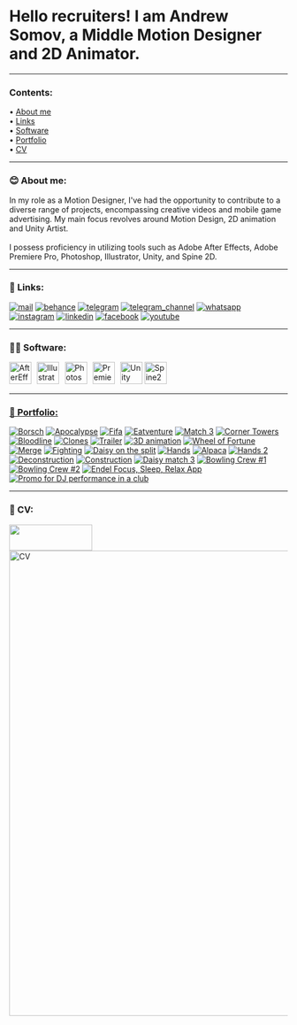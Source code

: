 # Hello recruiters! I am Andrew Somov, a Middle Motion Designer and 2D Animator.

---

### Contents:
<p>&#x2022; <a href="#-about-me">About me</a>
<br />&#x2022; <a href="#-links">Links</a>
<br />&#x2022; <a href="#-software">Software</a>
<br />&#x2022; <a href="#-portfolio">Portfolio</a>
<br />&#x2022; <a href="#-cv">CV</a></p>

---

### 😊 About me:


In my role as a Motion Designer, I've had the opportunity to contribute to a diverse range of projects, encompassing creative videos and mobile game advertising. My main focus revolves around Motion Design, 2D animation and Unity Artist.<br /><br />I possess proficiency in utilizing tools such as Adobe After Effects, Adobe Premiere Pro, Photoshop, Illustrator, Unity, and Spine 2D.







---

### 🤝 Links:

<a href="mailto:motion.designer@thesomov.com"><img src="images/email.webp" alt="mail" /></a> <a href="https://www.behance.net/andrewsomov"><img src="images/behance.png" alt="behance" /></a> <a href="https://t.me/thesomov"><img src="images/telegram.webp" alt="telegram" /></a> <a href="https://t.me/thesomov_channel"><img src="images/telegram_plus.webp" alt="telegram_channel" /></a> <a href="https://wa.me/995511147883"><img src="images/whatsapp.webp" alt="whatsapp" /></a> <a href="https://www.instagram.com/thesomov.video/"><img src="images/instagram.webp" alt="instagram" /></a> <a href="https://www.linkedin.com/in/andrew-somov/"><img src="images/linkedin.webp" alt="linkedin" /></a> <a href="https://www.facebook.com/thesomov"><img src="images/facebook.webp" alt="facebook" /></a> <a href="https://www.youtube.com/@thesomov"><img src="images/youtube.webp" alt="youtube" /></a>

---

### 👨‍💻 Software:

<a href="https://www.adobe.com/products/aftereffects.html"><img src="https://i123.fastpic.org/big/2024/0212/5c/56fc7fc85bd65fa2d302b6767cbe645c.png" width="40" height="40" alt="AfterEffects" /></a>⠀<a href="https://www.adobe.com/products/illustrator.html"><img src="https://i123.fastpic.org/big/2024/0212/f0/73177b67e1a95de3c3ba94f53fc0f0f0.png" width="40" height="40" alt="Illustrator" /></a>⠀<a href="https://www.adobe.com/products/photoshop.html"><img src="https://i123.fastpic.org/big/2024/0212/20/3adb4f2d1d0e178fbb1493f717280d20.png" width="40" height="40" alt="Photoshop" /></a>⠀<a href="https://www.adobe.com/products/premiere.html"><img src="https://i123.fastpic.org/big/2024/0212/1b/35ff5f3817f24c56078beb390e55cd1b.png" width="40" height="40" alt="PremierePro" /></a>⠀</a><a href="https://unity.com/"><img src="https://cdn-icons-png.freepik.com/512/5969/5969346.png" width="40" height="40" alt="Unity" /></a> <a href="https://esotericsoftware.com/"><img src="https://i123.fastpic.org/big/2024/0212/f9/9d3bd999a96fc0796af00f056a30b0f9.png" width="40" height="40" alt="Spine2D" />


---

### 💼 Portfolio:

[![Borsch](images/Borsch.png)](https://youtu.be/WRooVot2hfY "Borsch")
[![Apocalypse](images/Apocalypse.png)](https://youtu.be/1o7HDHvbt9Q "Apocalypse")
[![Fifa](images/Fifa.png)](https://youtu.be/7spg8IZGds0 "Fifa")
[![Eatventure](images/Eatventure.png)](https://youtu.be/mVoxdA1wxr4 "Eatventure")
[![Match 3](images/Match%203.webp)](https://youtu.be/ay-AtQLMpvo "Match 3")
[![Corner Towers](images/Corner%20Towers.webp)](https://youtu.be/2WUajUQkWiA "Corner Towers")
[![Bloodline](images/Bloodline.webp)](https://youtu.be/WJjGnfpONxg "Bloodline")
[![Clones](images/Clones.webp)](https://youtu.be/skTfyHF4Er8 "Clones")
[![Trailer](images/Trailer.webp)](https://youtu.be/r4Sjhsnp15o "Trailer")
[![3D animation](images/3d%20animation.webp)](https://youtu.be/biKGZTnyjSs "3D animation")
[![Wheel of Fortune](images/Wheel%20of%20Fortune.webp)](https://youtu.be/_DYcJW5NS2A "Wheel of Fortune")
[![Merge](images/Merge.webp)](https://youtu.be/uiUTVDNpzCE "Merge")
[![Fighting](images/Fighting.webp)](https://youtu.be/SJm63-7RaC4 "Fighting")
[![Daisy on the split](images/Daisy%20on%20the%20split.webp)](https://youtu.be/4PouzDkoX-U "Daisy on the split")
[![Hands](images/Hands.webp)](https://youtu.be/0_rXgeDBha4 "Hands")
[![Alpaca](images/Alpaca.webp)](https://youtu.be/QMftMcUcRZo "Alpaca")
[![Hands 2](images/Hands%202.webp)](https://youtu.be/rRDlM0RIsyQ "Hands 2")
[![Deconstruction](images/Deconstruction.webp)](https://youtu.be/YpW2012_VsM "Deconstruction")
[![Construction](images/Construction.webp)](https://youtu.be/Xq2jSq194p0 "Construction")
[![Daisy match 3](images/Daisy%20match%203.webp)](https://youtu.be/t-cOBVSqVOU "Daisy match 3")
[![Bowling Crew #1](images/BowlingCrew1.webp)](https://youtu.be/Mz5we9EB8x4 "Bowling Crew #1")
[![Bowling Crew #2](images/BowlingCrew2.webp)](https://youtu.be/wt1idiICEjI "Bowling Crew #2")
[![Endel Focus, Sleep, Relax App](images/Endel%20Focus,%20Sleep,%20Relax%20App.webp)](https://youtu.be/zhDHqAe-bak "Endel Focus, Sleep, Relax App")
[![Promo for DJ performance in a club](images/Promo%20for%20DJ%20performance%20in%20a%20club.webp)](https://youtu.be/514iu4GWyHw "Promo for DJ performance in a club")

---

### 👔 CV:
<a href="https://andrewsomov.github.io/AndrewSomov/Andrew-Somov_Motion-Designer.pdf">
  <img src="images/download.png" width="150" height="47 alt="download" />
</a><br />
<a href="https://andrewsomov.github.io/AndrewSomov/Andrew-Somov_Motion-Designer.pdf"><img src="images/Andrew-Somov_Motion-Designer.png" width="595" height="841" alt="CV" /></a>
